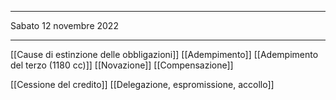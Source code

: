 ________
Sabato 12 novembre 2022
_______________
[[Cause di estinzione delle obbligazioni]]
[[Adempimento]]
[[Adempimento del terzo (1180 cc)]]
[[Novazione]]
[[Compensazione]]

[[Cessione del credito]]
[[Delegazione, espromissione, accollo]]
